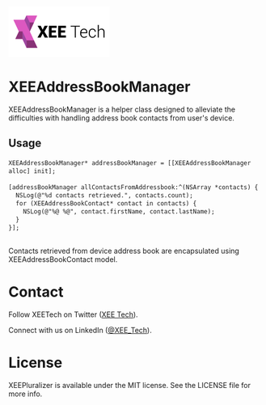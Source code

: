 ![Alt text](/images/xee_01.png)

XEEAddressBookManager
=====================
XEEAddressBookManager is a helper class designed to alleviate the difficulties with handling address book contacts from user's device.

Usage
------------

```objc
XEEAddressBookManager* addressBookManager = [[XEEAddressBookManager alloc] init];

[addressBookManager allContactsFromAddressbook:^(NSArray *contacts) {
  NSLog(@"%d contacts retrieved.", contacts.count);
  for (XEEAddressBookContact* contact in contacts) {
    NSLog(@"%@ %@", contact.firstName, contact.lastName);
  }
}];
    
```

Contacts retrieved from device address book are encapsulated using XEEAddressBookContact model.


Contact
================

Follow XEETech on Twitter (<a href="https://twitter.com/XEE_Tech">XEE Tech</a>).

Connect with us on LinkedIn (<a href="http://www.linkedin.com/company/xee-tech">@XEE_Tech</a>).


License
================
XEEPluralizer is available under the MIT license. See the LICENSE file for more info.
